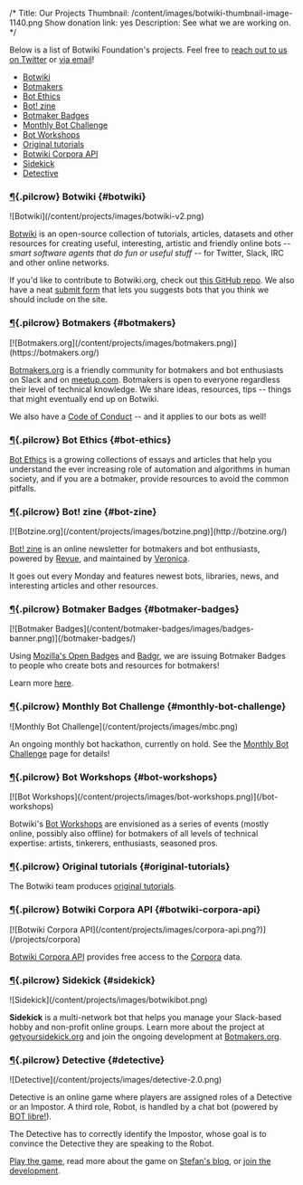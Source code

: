 /*
Title: Our Projects
Thumbnail: /content/images/botwiki-thumbnail-image-1140.png
Show donation link: yes
Description: See what we are working on.
*/


Below is a list of Botwiki Foundation's projects. Feel free to [reach out to us on Twitter](https://twitter.com/botwikidotorg) or [via email](mailto:stefan@botwiki.org?cc=v@veronicabelmont.com)!

- [Botwiki](#botwiki)
- [Botmakers](#botmakers)
- [Bot Ethics](#bot-ethics)
- [Bot! zine](#bot-zine)
- [Botmaker Badges](#botmaker-badges)
- [Monthly Bot Challenge](#monthly-bot-challenge)
- [Bot Workshops](#bot-workshops)
- [Original tutorials](#original-tutorials)
- [Botwiki Corpora API](#botwiki-corpora-api)
- [Sidekick](#sidekick)
- [Detective](#detective)


### [¶](#botwiki){.pilcrow} Botwiki {#botwiki}

<div class="centered-text" markdown='1'>
![Botwiki](/content/projects/images/botwiki-v2.png)
</div>

[Botwiki](https://botwiki.org/) is an open-source collection of tutorials, articles, datasets and other resources for creating useful, interesting, artistic and friendly online bots -- *smart software agents that do fun or useful stuff* -- for Twitter, Slack, IRC and other online networks.

If you'd like to contribute to Botwiki.org, check out [this GitHub repo](https://github.com/botwiki/botwiki.org). We also have a neat [submit form](https://botwiki.org/submit-your-bot) that lets you suggests bots that you think we should include on the site.

### [¶](#botmakers){.pilcrow} Botmakers {#botmakers}

<div class="centered-text" markdown='1'>
[![Botmakers.org](/content/projects/images/botmakers.png)](https://botmakers.org/)
</div>

[Botmakers.org](https://botmakers.org/) is a friendly community for botmakers and bot enthusiasts on Slack and on [meetup.com](http://www.meetup.com/botmakers/). Botmakers is open to everyone regardless their level of technical knowledge. We share ideas, resources, tips -- things that might eventually end up on Botwiki.

We also have a [Code of Conduct](http://botwiki.org/coc) -- and it applies to our bots as well!


### [¶](#bot-ethics){.pilcrow} Bot Ethics {#bot-ethics}

[Bot Ethics](/bot-ethics/) is a growing collections of essays and articles that help you understand the ever increasing role of automation and algorithms in human society, and if you are a botmaker, provide resources to avoid the common pitfalls.

### [¶](#bot-zine){.pilcrow} Bot! zine {#bot-zine}

<div class="centered-text" markdown='1'>
[![Botzine.org](/content/projects/images/botzine.png)](http://botzine.org/)
</div>

[Bot! zine](https://botzine.org/) is an online newsletter for botmakers and bot enthusiasts, powered by [Revue](https://www.getrevue.co/), and maintained by [Veronica](/about/team#veronica).

It goes out every Monday and features newest bots, libraries, news, and interesting articles and other resources.


### [¶](#botmaker-badges){.pilcrow} Botmaker Badges {#botmaker-badges}

<div class="centered-text" markdown='1'>
[![Botmaker Badges](/content/botmaker-badges/images/badges-banner.png)](/botmaker-badges/)
</div>

Using [Mozilla's Open Badges](https://en.wikipedia.org/wiki/Mozilla_Open_Badges) and [Badgr](http://info.badgr.io/), we are issuing Botmaker Badges to people who create bots and resources for botmakers!

Learn more [here](/botmaker-badges/).


### [¶](#monthly-bot-challenge){.pilcrow} Monthly Bot Challenge {#monthly-bot-challenge}

<div class="centered-text" markdown='1'>
![Monthly Bot Challenge](/content/projects/images/mbc.png)
</div>

An ongoing monthly bot hackathon, currently on hold. See the [Monthly Bot Challenge](/monthly-bot-challenge/) page for details!


### [¶](#bot-workshops){.pilcrow} Bot Workshops {#bot-workshops}

<div class="centered-text" markdown='1'>
[![Bot Workshops](/content/projects/images/bot-workshops.png)](/bot-workshops)
</div>

Botwiki's [Bot Workshops](/bot-workshops) are envisioned as a series of events (mostly online, possibly also offline) for botmakers of all levels of technical expertise: artists, tinkerers, enthusiasts, seasoned pros.

### [¶](#original-tutorials){.pilcrow} Original tutorials {#original-tutorials}

The Botwiki team produces [original tutorials](/tag/tutorial+botwiki-original).

### [¶](#botwiki-corpora-api){.pilcrow} Botwiki Corpora API {#botwiki-corpora-api}

<div class="centered-text" markdown='1'>
[![Botwiki Corpora API](/content/projects/images/corpora-api.png?)](/projects/corpora)
</div>

[Botwiki Corpora API](/projects/corpora/) provides free access to the [Corpora](https://github.com/dariusk/corpora) data.

### [¶](#sidekick){.pilcrow} Sidekick {#sidekick}

<div class="centered-text" markdown='1'>
![Sidekick](/content/projects/images/botwikibot.png)
</div>

**Sidekick** is a multi-network bot that helps you manage your Slack-based hobby and non-profit online groups. Learn more about the project at [getyoursidekick.org](http://getyoursidekick.org/) and join the ongoing development at [Botmakers.org](https://botmakers.org/).


### [¶](#detective){.pilcrow} Detective {#detective}

<div class="centered-text" markdown='1'>
![Detective](/content/projects/images/detective-2.0.png)
</div>

Detective is an online game where players are assigned roles of a Detective or an Impostor. A third role, Robot, is handled by a chat bot (powered by [BOT libre!](https://www.botlibre.com/)).

The Detective has to correctly identify the Impostor, whose goal is to convince the Detective they are speaking to the Robot.

[Play the game](http://fourtonfish.com/detective/), read more about the game on [Stefan's blog](https://fourtonfish.com/tag/detective/), or [join the development](https://github.com/botwiki/detective/).
